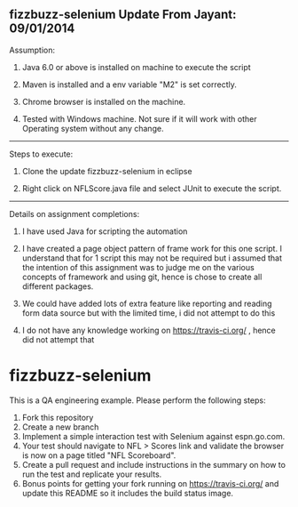 fizzbuzz-selenium
Update From Jayant: 09/01/2014
--------------
Assumption:
1. Java 6.0 or above is installed on machine to execute the script

2. Maven is installed and a env variable "M2" is set correctly.

3. Chrome browser is installed on the machine.

4. Tested with Windows machine. Not sure if it will work with other Operating system without any change.

------------------
Steps to execute:

1. Clone the update fizzbuzz-selenium in eclipse

2. Right click on NFLScore.java file and select JUnit to execute the script.

-----------------------------
Details on assignment completions:

1. I have used Java for scripting the automation

2. I have created a page object pattern of frame work for this one script. I understand that for 1 script this may not be required but i assumed that the intention of this assignment was to judge me on the various concepts of framework and using git, hence is chose to create all different packages.

3. We could have added lots of extra feature like reporting and reading form data source but with the limited time, i did not attempt to do this

4. I do not have any knowledge working on https://travis-ci.org/ , hence did not attempt that




fizzbuzz-selenium
=================

This is a QA engineering example. Please perform the following steps:

1. Fork this repository
1. Create a new branch
1. Implement a simple interaction test with Selenium against espn.go.com.
1. Your test should navigate to NFL > Scores link and validate the browser is now on a page titled "NFL Scoreboard".
1. Create a pull request and include instructions in the summary on how to run the test and replicate your results.
1. Bonus points for getting your fork running on https://travis-ci.org/ and update this README so it includes the build status image.
